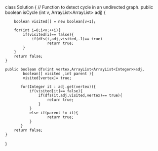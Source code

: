 class Solution {
    // Function to detect cycle in an undirected graph.
    public boolean isCycle
            (int v, ArrayList<ArrayList<Integer>> adj) {
        
        boolean visited[] = new boolean[v+1];
      
        for(int i=0;i<v;++i){
            if(visited[i]== false){
                if(dfs(i,adj,visited,-1)== true)
                       return true;
            } 
        }
        return false;
    }
    
    public boolean dfs(int vertex,ArrayList<ArrayList<Integer>>adj,
            boolean[] visited ,int parent ){
            visited[vertex]= true;  
           
           for(Integer it : adj.get(vertex)){
               if(visited[it]== false){
                   if(dfs(it,adj,visited,vertex)== true){
                       return true;
                   }
               }
               else if(parent != it){
                       return true;
               }
           }
        return false;
    }
}
